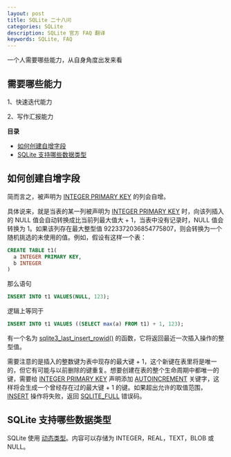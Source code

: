 ```yaml
---
layout: post
title: SQLite 二十八问
categories: SQLite
description: SQLite 官方 FAQ 翻译
keywords: SQLite, FAQ
---
```


一个人需要哪些能力，从自身角度出发来看

## 需要哪些能力

1、快速迭代能力

2、写作汇报能力



**目录**

<!-- vim-markdown-toc GFM -->
* [如何创建自增字段](#如何创建自增字段)
* [SQLite 支持哪些数据类型](#sqlite-支持哪些数据类型)

<!-- vim-markdown-toc -->

## 如何创建自增字段

简而言之，被声明为 [INTEGER PRIMARY KEY][2] 的列会自增。

具体说来，就是当表的某一列被声明为 [INTEGER PRIMARY KEY][2] 时，向该列插入的 NULL 值会自动转换成比当前列最大值大 + 1，当表中没有记录时，NULL 值会转换为 1。如果该列存在最大整型值 9223372036854775807，则会转换为一个随机挑选的未使用的值。例如，假设有这样一个表：

```sql
CREATE TABLE t1(
  a INTEGER PRIMARY KEY,
  b INTEGER
)
```

那么语句

```sql
INSERT INTO t1 VALUES(NULL, 123);
```

逻辑上等同于

```sql
INSERT INTO t1 VALUES ((SELECT max(a) FROM t1) + 1, 123);
```

有一个名为 [sqlite3_last_insert_rowid()][3] 的函数，它将返回最近一次插入操作的整型值。

需要注意的是插入的整数键为表中现存的最大键 + 1，这个新键在表里将是唯一的，但它有可能与以前删除的键重复。想要创建在表的整个生命周期中都唯一的键，需要给 [INTEGER PRIMARY KEY][2] 声明添加 [AUTOINCREMENT][4] 关键字，这样将会生成一个曾经存在过的最大键 + 1 的键。如果超出允许的取值范围，[INSERT][5] 操作将失败，返回 [SQLITE_FULL][6] 错误码。

## SQLite 支持哪些数据类型

SQLite 使用 [动态类型][7]。内容可以存储为 INTEGER，REAL，TEXT，BLOB 或 NULL。

[1]: https://www.sqlite.org/faq.html
[2]: https://www.sqlite.org/lang_createtable.html#rowid
[3]: https://www.sqlite.org/c3ref/last_insert_rowid.html
[4]: https://www.sqlite.org/autoinc.html
[5]: https://www.sqlite.org/lang_insert.html
[6]: https://www.sqlite.org/rescode.html#full
[7]: https://www.sqlite.org/datatype3.html
